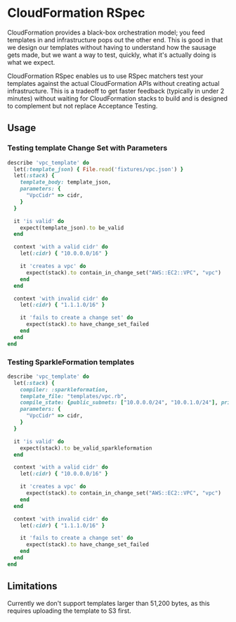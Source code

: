 # CloudFormation RSpec

CloudFormation provides a black-box orchestration model; you feed templates in and infrastructure pops out the other end. This is good in that we design our templates without having to understand how the sausage gets made, but we want a way to test, quickly, what it's actually doing is what we expect.

CloudFormation RSpec enables us to use RSpec matchers test your templates against the actual CloudFormation APIs without creating actual infrastructure. This is a tradeoff to get faster feedback (typically in under 2 minutes) without waiting for CloudFormation stacks to build and is designed to complement but not replace Acceptance Testing.

## Usage

### Testing template Change Set with Parameters

```ruby
describe 'vpc_template' do
  let(:template_json) { File.read('fixtures/vpc.json') }
  let(:stack) {
    template_body: template_json,
    parameters: {
      "VpcCidr" => cidr,
    }
  }

  it 'is valid' do
    expect(template_json).to be_valid
  end

  context 'with a valid cidr' do
    let(:cidr) { "10.0.0.0/16" }

    it 'creates a vpc' do
      expect(stack).to contain_in_change_set("AWS::EC2::VPC", "vpc")
    end
  end

  context 'with invalid cidr' do
    let(:cidr) { "1.1.1.0/16" }

    it 'fails to create a change set' do
      expect(stack).to have_change_set_failed
    end
  end
end
```

### Testing SparkleFormation templates

```ruby
describe 'vpc_template' do
  let(:stack) {
    compiler: :sparkleformation,
    template_file: "templates/vpc.rb",
    compile_state: {public_subnets: ["10.0.0.0/24", "10.0.1.0/24"], private_subnets: ["10.0.2.0/24", "10.0.3.0/24"]},
    parameters: {
      "VpcCidr" => cidr,
    }
  }

  it 'is valid' do
    expect(stack).to be_valid_sparkleformation
  end

  context 'with a valid cidr' do
    let(:cidr) { "10.0.0.0/16" }

    it 'creates a vpc' do
      expect(stack).to contain_in_change_set("AWS::EC2::VPC", "vpc")
    end
  end

  context 'with invalid cidr' do
    let(:cidr) { "1.1.1.0/16" }

    it 'fails to create a change set' do
      expect(stack).to have_change_set_failed
    end
  end
end
```

## Limitations

Currently we don't support templates larger than 51,200 bytes, as this requires uploading the template to S3 first.

